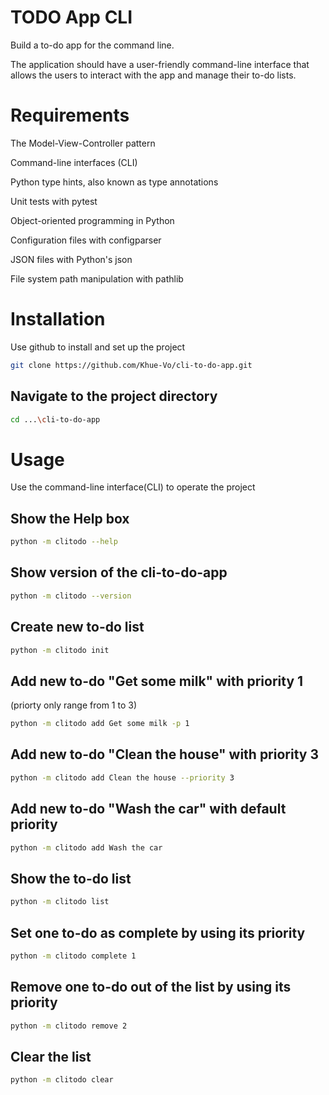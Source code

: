 # TODO App CLI

Build a to-do app for the command line.

The application should have a user-friendly command-line interface that 
allows the users to interact with the app and manage their to-do lists.

# Requirements

The Model-View-Controller pattern

Command-line interfaces (CLI)

Python type hints, also known as type annotations

Unit tests with pytest

Object-oriented programming in Python

Configuration files with configparser

JSON files with Python's json

File system path manipulation with pathlib

# Installation

Use github to install and set up the project

```sh
git clone https://github.com/Khue-Vo/cli-to-do-app.git
```

## Navigate to the project directory
```sh
cd ...\cli-to-do-app
```

# Usage

Use the command-line interface(CLI) to operate the project

## Show the Help box
```sh
python -m clitodo --help
```

## Show version of the cli-to-do-app
```sh
python -m clitodo --version
```

## Create new to-do list
```sh
python -m clitodo init
```

## Add new to-do "Get some milk" with priority 1 
(priorty only range from 1 to 3)
```sh
python -m clitodo add Get some milk -p 1
```

## Add new to-do "Clean the house" with priority 3
```sh
python -m clitodo add Clean the house --priority 3
```

## Add new to-do "Wash the car" with default priority
```sh
python -m clitodo add Wash the car
```

## Show the to-do list
```sh
python -m clitodo list
```

## Set one to-do as complete by using its priority
```sh
python -m clitodo complete 1
```

## Remove one to-do out of the list by using its priority
```sh
python -m clitodo remove 2
```

## Clear the list
```sh
python -m clitodo clear
```
